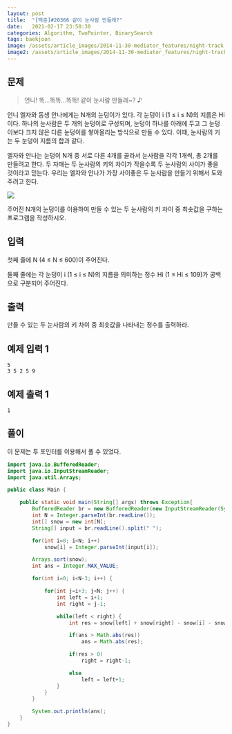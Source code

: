 ```yaml
---
layout: post
title:  "[백준]#20366 같이 눈사람 만들래?"
date:   2021-02-17 23:50:30
categories: Algorithm, TwoPointer, BinarySearch
tags: baekjoon
image: /assets/article_images/2014-11-30-mediator_features/night-track.JPG
image2: /assets/article_images/2014-11-30-mediator_features/night-track-mobile.JPG
---
```


문제
--------------------

>언니! 똑...똑똑...똑똑! 같이 눈사람 만들래~? ♪

언니 엘자와 동생 안나에게는 N개의 눈덩이가 있다. 각 눈덩이 i (1 ≤ i ≤ N)의 지름은 Hi 이다. 하나의 눈사람은 두 개의 눈덩이로 구성되며, 눈덩이 하나를 아래에 두고 그 눈덩이보다 크지 않은 다른 눈덩이를 쌓아올리는 방식으로 만들 수 있다. 이때, 눈사람의 키는 두 눈덩이 지름의 합과 같다.

엘자와 안나는 눈덩이 N개 중 서로 다른 4개를 골라서 눈사람을 각각 1개씩, 총 2개를 만들려고 한다. 두 자매는 두 눈사람의 키의 차이가 작을수록 두 눈사람의 사이가 좋을 것이라고 믿는다. 우리는 엘자와 안나가 가장 사이좋은 두 눈사람을 만들기 위해서 도와주려고 한다.

![](https://upload.acmicpc.net/65c871bd-cf26-4fd7-bda6-91728bbaf742/-/preview/)

주어진 N개의 눈덩이를 이용하여 만들 수 있는 두 눈사람의 키 차이 중 최솟값을 구하는 프로그램을 작성하시오.

입력
---------------------------

첫째 줄에 N (4 ≤ N ≤ 600)이 주어진다.

둘째 줄에는 각 눈덩이 i (1 ≤ i ≤ N)의 지름을 의미하는 정수 Hi (1 ≤ Hi ≤ 109)가 공백으로 구분되어 주어진다.

출력
----------------

만들 수 있는 두 눈사람의 키 차이 중 최솟값을 나타내는 정수를 출력하라.

예제 입력 1 
----------------------

```
5
3 5 2 5 9
```

예제 출력 1 
------------------------

```
1
```

풀이
--------------------------

이 문제는 투 포인터를 이용해서 풀 수 있었다.

```java
import java.io.BufferedReader;
import java.io.InputStreamReader;
import java.util.Arrays;

public class Main {

    public static void main(String[] args) throws Exception{
        BufferedReader br = new BufferedReader(new InputStreamReader(System.in));
        int N = Integer.parseInt(br.readLine());
        int[] snow = new int[N];
        String[] input = br.readLine().split(" ");

        for(int i=0; i<N; i++)
            snow[i] = Integer.parseInt(input[i]);

        Arrays.sort(snow);
        int ans = Integer.MAX_VALUE;

        for(int i=0; i<N-3; i++) {

            for(int j=i+3; j<N; j++) {
                int left = i+1;
                int right = j-1;

                while(left < right) {
                    int res = snow[left] + snow[right] - snow[i] - snow[j];

                    if(ans > Math.abs(res))
                        ans = Math.abs(res);

                    if(res > 0)
                        right = right-1;

                    else
                        left = left+1;
                }
            }
        }

        System.out.println(ans);
    }
}
```
